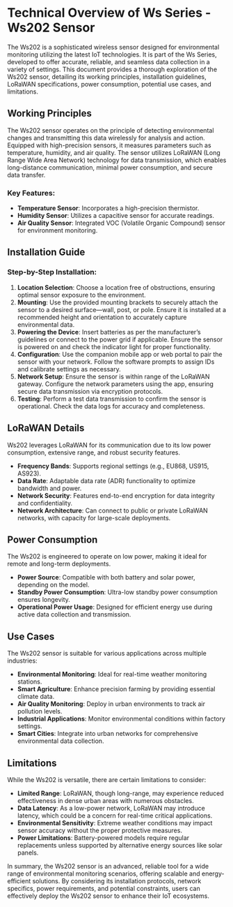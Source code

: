 # Technical Overview of Ws Series - Ws202 Sensor

The Ws202 is a sophisticated wireless sensor designed for environmental monitoring utilizing the latest IoT technologies. It is part of the Ws Series, developed to offer accurate, reliable, and seamless data collection in a variety of settings. This document provides a thorough exploration of the Ws202 sensor, detailing its working principles, installation guidelines, LoRaWAN specifications, power consumption, potential use cases, and limitations.

## Working Principles

The Ws202 sensor operates on the principle of detecting environmental changes and transmitting this data wirelessly for analysis and action. Equipped with high-precision sensors, it measures parameters such as temperature, humidity, and air quality. The sensor utilizes LoRaWAN (Long Range Wide Area Network) technology for data transmission, which enables long-distance communication, minimal power consumption, and secure data transfer.

### Key Features:
- **Temperature Sensor**: Incorporates a high-precision thermistor.
- **Humidity Sensor**: Utilizes a capacitive sensor for accurate readings.
- **Air Quality Sensor**: Integrated VOC (Volatile Organic Compound) sensor for environment monitoring.

## Installation Guide

### Step-by-Step Installation:

1. **Location Selection**: Choose a location free of obstructions, ensuring optimal sensor exposure to the environment.
2. **Mounting**: Use the provided mounting brackets to securely attach the sensor to a desired surface—wall, post, or pole. Ensure it is installed at a recommended height and orientation to accurately capture environmental data.
3. **Powering the Device**: Insert batteries as per the manufacturer’s guidelines or connect to the power grid if applicable. Ensure the sensor is powered on and check the indicator light for proper functionality.
4. **Configuration**: Use the companion mobile app or web portal to pair the sensor with your network. Follow the software prompts to assign IDs and calibrate settings as necessary.
5. **Network Setup**: Ensure the sensor is within range of the LoRaWAN gateway. Configure the network parameters using the app, ensuring secure data transmission via encryption protocols.
6. **Testing**: Perform a test data transmission to confirm the sensor is operational. Check the data logs for accuracy and completeness.

## LoRaWAN Details

Ws202 leverages LoRaWAN for its communication due to its low power consumption, extensive range, and robust security features.

- **Frequency Bands**: Supports regional settings (e.g., EU868, US915, AS923).
- **Data Rate**: Adaptable data rate (ADR) functionality to optimize bandwidth and power.
- **Network Security**: Features end-to-end encryption for data integrity and confidentiality.
- **Network Architecture**: Can connect to public or private LoRaWAN networks, with capacity for large-scale deployments.

## Power Consumption

The Ws202 is engineered to operate on low power, making it ideal for remote and long-term deployments.

- **Power Source**: Compatible with both battery and solar power, depending on the model.
- **Standby Power Consumption**: Ultra-low standby power consumption ensures longevity.
- **Operational Power Usage**: Designed for efficient energy use during active data collection and transmission.

## Use Cases

The Ws202 sensor is suitable for various applications across multiple industries:

- **Environmental Monitoring**: Ideal for real-time weather monitoring stations.
- **Smart Agriculture**: Enhance precision farming by providing essential climate data.
- **Air Quality Monitoring**: Deploy in urban environments to track air pollution levels.
- **Industrial Applications**: Monitor environmental conditions within factory settings.
- **Smart Cities**: Integrate into urban networks for comprehensive environmental data collection.

## Limitations

While the Ws202 is versatile, there are certain limitations to consider:

- **Limited Range**: LoRaWAN, though long-range, may experience reduced effectiveness in dense urban areas with numerous obstacles.
- **Data Latency**: As a low-power network, LoRaWAN may introduce latency, which could be a concern for real-time critical applications.
- **Environmental Sensitivity**: Extreme weather conditions may impact sensor accuracy without the proper protective measures.
- **Power Limitations**: Battery-powered models require regular replacements unless supported by alternative energy sources like solar panels.

In summary, the Ws202 sensor is an advanced, reliable tool for a wide range of environmental monitoring scenarios, offering scalable and energy-efficient solutions. By considering its installation protocols, network specifics, power requirements, and potential constraints, users can effectively deploy the Ws202 sensor to enhance their IoT ecosystems.